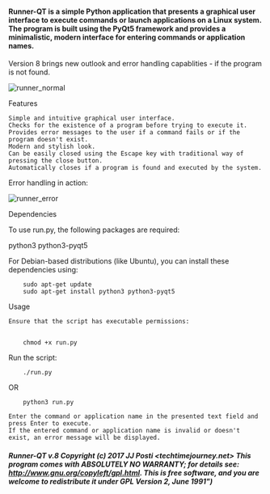 
#### Runner-QT is a simple Python application that presents a graphical user interface to execute commands or launch applications on a Linux system. The program is built using the PyQt5 framework and provides a minimalistic, modern interface for entering commands or application names.

Version 8 brings new outlook and error handling capablities - if the program is not found.

![runner_normal](https://github.com/postman721/Runner-QT/assets/29865797/430f3e8f-61aa-4ce2-85c2-7d3f087a08a2)

Features

    Simple and intuitive graphical user interface.
    Checks for the existence of a program before trying to execute it.
    Provides error messages to the user if a command fails or if the program doesn't exist.
    Modern and stylish look.
    Can be easily closed using the Escape key with traditional way of pressing the close button.
    Automatically closes if a program is found and executed by the system.

Error handling in action:

![runner_error](https://github.com/postman721/Runner-QT/assets/29865797/410efdf0-5c73-4051-b677-6b8906006311)

Dependencies

To use run.py, the following packages are required:

python3
python3-pyqt5

For Debian-based distributions (like Ubuntu), you can install these dependencies using:


		sudo apt-get update
		sudo apt-get install python3 python3-pyqt5

Usage

    Ensure that the script has executable permissions:


		chmod +x run.py

Run the script:

		./run.py
OR

		python3 run.py

    Enter the command or application name in the presented text field and press Enter to execute.
    If the entered command or application name is invalid or doesn't exist, an error message will be displayed.

##### Runner-QT v.8 Copyright (c) 2017 JJ Posti <techtimejourney.net> This program comes with ABSOLUTELY NO WARRANTY;  for details see: http://www.gnu.org/copyleft/gpl.html.  This is free software, and you are welcome to redistribute it under  GPL Version 2, June 1991")
